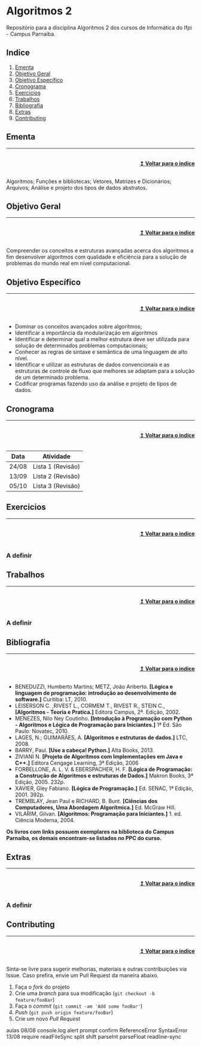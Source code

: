 # Algoritmos 2

Repositório para a disciplina Algoritmos 2 dos cursos de Informática do Ifpi - Campus Parnaíba.

## Indice

1. [Ementa]
2. [Objetivo Geral]
3. [Objetivo Específico]
4. [Cronograma]
5. [Exercicios]
6. [Trabalhos]
7. [Bibliografia]
8. [Extras]
9. [Contributing]

## Ementa

----

<br/>
<div align="right">
    <b><a href="#indice">↥ Voltar para o indice</a></b>
</div>
<br/>

Algoritmos; Funções e bibliotecas; Vetores, Matrizes e Dicionários; Arquivos; Análise e projeto dos tipos de dados abstratos.

## Objetivo Geral

----

<br/>
<div align="right">
    <b><a href="#indice">↥ Voltar para o indice</a></b>
</div>
<br/>

Compreender os conceitos e estruturas avançadas acerca dos algoritmos a fim desenvolver algoritmos com qualidade e eficiência para a solução de problemas do mundo real em nível computacional.

## Objetivo Específico

----

<br/>
<div align="right">
    <b><a href="#indice">↥ Voltar para o indice</a></b>
</div>
<br/>

* Dominar os conceitos avançados sobre algoritmos;
* Identificar a importância da modularização em algoritmos
* Identificar e determinar qual a melhor estrutura deve ser utilizada para solução de determinados problemas computacionais;
* Conhecer as regras de sintaxe e semântica de uma linguagem de alto nível.
* Identificar e utilizar as estruturas de dados convencionais e as estruturas de controle de fluxo que melhores se adaptam para a solução de um determinado problema.
* Codificar programas fazendo uso da análise e projeto de tipos de dados.

## Cronograma

----

<br/>
<div align="right">
    <b><a href="#indice">↥ Voltar para o indice</a></b>
</div>
<br/>

Data        |   Atividade
---         |   ---
24/08       |   Lista 1 (Revisão)
13/09       |   Lista 2 (Revisão)
05/10       |   Lista 3 (Revisão)

## Exercicios

----

<br/>
<div align="right">
    <b><a href="#indice">↥ Voltar para o indice</a></b>
</div>
<br/>

### A definir

## Trabalhos

----

<br/>
<div align="right">
    <b><a href="#indice">↥ Voltar para o indice</a></b>
</div>
<br/>

### A definir

## Bibliografia

----

<br/>
<div align="right">
    <b><a href="#indice">↥ Voltar para o indice</a></b>
</div>
<br/>

* BENEDUZZI, Humberto Martins; METZ, João Ariberto. **[Lógica e linguagem de programação: introdução ao desenvolvimento de software.]** Curitiba: LT, 2010.
* LEISERSON C. ,RIVEST L., CORMEM T., RIVEST R., STEIN C., **[Algoritmos - Teoria e Pratica.]** Editora Campus, 2ª. Edição, 2002.
* MENEZES, Nilo Ney Coutinho. **[Introdução à Programação com Python - Algoritmos e Lógica de Programação para Iniciantes.]** 1ª Ed. São Paulo: Novatec, 2010.
* LAGES, N.; GUIMARÃES, A. **[Algoritmos e estruturas de dados.]** LTC, 2008.
* BARRY, Paul. **[Use a cabeça! Python.]** Alta Books, 2013.
* ZIVIANI N. **[Projeto de Algoritmos com Implementações em Java e C++.]** Editora Cengage Learning, 3ª Edição, 2006
* FORBELLONE, A. L. V. & EBERSPACHER, H. F. **[Lógica de Programação: a Construção de Algoritmos e estruturas de Dados.]** Makron Books, 3ª Edição, 2005. 232p.
* XAVIER, Gley Fabiano. **[Lógica de Programação.]** Ed. SENAC, 1ª Edição, 2001. 392p.
* TREMBLAY, Jean Paul e RICHARD, B. Bunt. **[Ciências dos Computadores, Uma Abordagem Algorítmica.]** Ed. McGraw Hill.
* VILARIM, Gilvan. **[Algoritmos: Programação para Iniciantes.]** 1. ed. Ciência Moderna, 2004.

**Os livros com links possuem exemplares na biblioteca do Campus Parnaíba, os demais encontram-se listados no PPC do curso.**

## Extras

----

<br/>
<div align="right">
    <b><a href="#indice">↥ Voltar para o indice</a></b>
</div>
<br/>

### A definir

<!-- 
**Documentação**
* [Manifesto Reativo]
* [Progressive Web App]
* [Ionic]
* [Angular]
* [TypeScript]
* [RxJS]
* [Firebase]

**Videos**
* [Canais Brasileiros para Pessoas Desenvolvedoras]
* [HTML5]
* [CSS3]
* [HTML5 & CSS3 na Prática]
* [Ionic 4 + Firebase + Angular]
* [PayPal Checkout 2.0 - Monetize React, Angular, & Vue Quickly]
* [Ionic Stories]
* [Ionic 4 + Firebase | Surf Shop]
* [Ionic 4 | Uber]

**Cursos**
* [Angular]
* [Ionic 3 para iniciantes]
* [Create a CRUD Application with Ionic 3 and Firebase]
* [Firebase para Web e Apps híbridos]
* [IONIC 4 | Develop Hybrid Mobile Applications | IOS & Android]
* [Desenvolvimento com Ionic 3 + WebComponents com StencilJS]
* [Criar aplicativos com Ionic 3 e Laravel (PHP) com MongoDB]

**Artigos**
* [Como criar um CRUD com Ionic e Firebase – Em alguns simples passos]
* [Angular + Cloud Firestore — Step by step (bootstrap) tutorial]
* [Cloud Fire Store CRUD Operation Using Angular]
* [Firebase Authentication with Angular]
* [Firebase Authentication in Angular with AngularFire2]
* [Google OAuth with @angular/fire]
* [PWAs: The Future of Web Apps]
-->

## Contributing

----

<br/>
<div align="right">
    <b><a href="#indice">↥ Voltar para o indice</a></b>
</div>
<br/>

Sinta-se livre para sugerir melhorias, materiais e outras contribuições via Issue. Caso prefira, envie um Pull Request da maneira abaixo.

1. Faça o _fork_ do projeto
2. Crie uma _branch_ para sua modificação (`git checkout -b feature/fooBar`)
3. Faça o _commit_ (`git commit -am 'Add some fooBar'`)
4. _Push_ (`git push origin feature/fooBar`)
5. Crie um novo _Pull Request_

[Ementa]: #ementa
[Objetivo Geral]: #objetivo-geral
[Objetivo Específico]: #objetivo-específico
[Apps]: #apps
[Cronograma]: #cronograma
[Exercicios]: #exercicios
[Trabalhos]: #trabalhos
[Bibliografia]: #bibliografia
[Extras]: #extras
[Contributing]: #contributing

[tender]: https://github.com/denylsonmelo/tender
[instagrando]: https://github.com/denylsonmelo/instagrando
[cronefrix]: https://github.com/denylsonmelo/cronefrix
[cadastro-aluno]: https://github.com/denylsonmelo/cadastro-aluno/

[Google android: aprenda a criar aplicações para dispositivos móveis com o Android SDK.]: http://sardes.ifpi.edu.br/pergamum/mobile/resultado_info.php?cod_acervo=17634
[Android para programadores: Uma abordagem baseada em aplicativos.]: http://sardes.ifpi.edu.br/pergamum/mobile/resultado_info.php?cod_acervo=16032
[Google Android: aprenda a criar aplicações para dispositivos móveis com o Android SDK.]: http://sardes.ifpi.edu.br/pergamum/mobile/resultado_info.php?cod_acervo=490

[Manifesto Reativo]: https://www.reactivemanifesto.org/pt-BR
[Progressive Web App]: https://developers.google.com/web/progressive-web-apps/
[Ionic]: https://ionicframework.com/docs/
[Angular]: https://angular.io/docs
[TypeScript]: https://www.typescriptlang.org/docs/home.html
[RxJS]: https://rxjs-dev.firebaseapp.com/guide/overview
[Firebase]: https://firebase.google.com/docs/?hl=pt-br

[Canais Brasileiros para Pessoas Desenvolvedoras]: https://github.com/carolcodes/youtube-br-desenvolvimento
[HTML5]: https://www.youtube.com/playlist?list=PLwXQLZ3FdTVGKl3iPEyEWpFoYkMUxWW5O
[CSS3]: https://www.youtube.com/playlist?list=PLwXQLZ3FdTVGf7GUtiOFLc_9AXO25iIzG
[HTML5 & CSS3 na Prática]: https://www.youtube.com/playlist?list=PLwXQLZ3FdTVF_HYP5r1oR7vK1_7ZuTU78
[Angular]: https://loiane.training/curso/angular
[Ionic 3 para iniciantes]: https://www.udemy.com/ionic-3-para-iniciantes/
[Create a CRUD Application with Ionic 3 and Firebase]: https://www.udemy.com/create-a-crud-application-with-ionic-3-and-firebase/
[Firebase para Web e Apps híbridos]: https://www.udemy.com/firebase-para-web-e-apps-hibridos/
[IONIC 4 | Develop Hybrid Mobile Applications | IOS & Android]: https://www.udemy.com/hybrid-mobile-applications-with-ionic4/
[Desenvolvimento com Ionic 3 + WebComponents com StencilJS]: https://www.udemy.com/ionic-3-e-webcomponents-com-stenciljs/
[Criar aplicativos com Ionic 3 e Laravel (PHP) com MongoDB]: https://www.udemy.com/criar-aplicativos-com-ionic-3-e-laravelphp-com-mongodb/
[Como criar um CRUD com Ionic e Firebase – Em alguns simples passos]: http://www.fabricadecodigo.com/crud-firebase-ionic/
[Angular + Cloud Firestore — Step by step (bootstrap) tutorial]: https://medium.com/factory-mind/angular-cloud-firestore-step-by-step-bootstrap-tutorial-ecb96db8d071
[Cloud Fire Store CRUD Operation Using Angular]: https://medium.com/@jinalshah999/cloud-fire-store-crud-operation-using-angular-f319bef27ce0
[Ionic 4 + Firebase + Angular]: https://www.youtube.com/playlist?list=PLYxzS__5yYQnpK36-GJjm7IEAuHR7IExa
[Firebase Authentication with Angular]: https://angular-templates.io/tutorials/about/firebase-authentication-with-angular
[Firebase Authentication in Angular with AngularFire2]: https://alligator.io/angular/firebase-authentication-angularfire2/
[Google OAuth with @angular/fire]: https://fireship.io/lessons/angularfire-google-oauth/
[PWAs: The Future of Web Apps]: https://hackernoon.com/the-future-of-web-apps-772f5bd14d1c
[PayPal Checkout 2.0 - Monetize React, Angular, & Vue Quickly]: https://www.youtube.com/watch?v=AtZGoueL4Vs
[Ionic Stories]: https://www.youtube.com/playlist?list=PLVHEME2ddirDkRtL9PagcAaPAa1Pzif3l
[Ionic 4 + Firebase | Surf Shop]: https://www.youtube.com/playlist?list=PLVHEME2ddirBuaAZ-j12igZf6aEh9uSfh
[Ionic 4 | Uber]: https://www.youtube.com/playlist?list=PLVHEME2ddirAkHQKtdHD5a6I7UZRPXCBO

aulas
    08/08
        console.log
        alert
        prompt
        confirm
        ReferenceError
        SyntaxError
    13/08
        require
        readFileSync
        split
        shift
        parseInt
        parseFloat
        readline-sync
